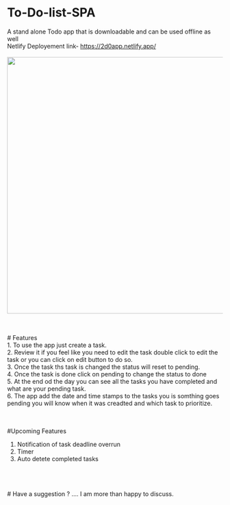 # To-Do-list-SPA
A stand alone Todo app that is downloadable and can be used offline as well 
<br/>
Netlify Deployement link- https://2d0app.netlify.app/
<br/>
<br/>
<img src="https://i.ibb.co/GMsSnZq/git.jpg" height="600px" width="1180px">

<br/>
<br/>
# Features
<br/>
1. To use the app just create a task.<br/>
2. Review it if you feel like you need to edit the task double click to edit the task or you can click on edit button to do so.<br/>
3. Once the task ths task is changed the status will reset to pending.<br/>
4. Once the task is done click on pending to change the status to done <br/>
5. At the end od the day you can see all the tasks you have completed and what are your pending task.<br/>
6. The app add the date and time stamps to the tasks you is somthing goes pending you will know when it was creadted and which task to prioritize.<br/>
 <br/>
 <br/>

#Upcoming Features

1. Notification of task deadline overrun
2. Timer
3. Auto detete completed tasks
<br/>
<br/>
<br/>
# Have a suggestion ? .... I am more than happy to discuss.
